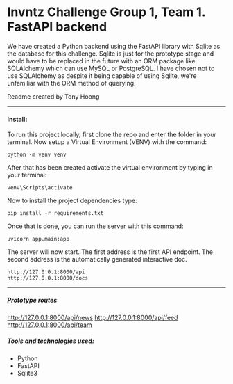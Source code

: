 # Invntz Challenge Group 1, Team 1. FastAPI backend

We have created a Python backend using the FastAPI library with Sqlite as the database for this challenge. Sqlite is just for the prototype stage and would have to be replaced in the future with an ORM package like SQLAlchemy which can use MySQL or PostgreSQL. I have chosen not to use SQLAlchemy as despite it being capable of using Sqlite, we're unfamiliar with the ORM method of querying.

Readme created by Tony Hoong

<hr>

#### Install:

To run this project locally, first clone the repo and enter the folder in your terminal. Now setup a Virtual Environment (VENV) with the command:

```
python -m venv venv
```

After that has been created activate the virtual environment by typing in your terminal:

```
venv\Scripts\activate
```

Now to install the project dependencies type:

```
pip install -r requirements.txt
```

Once that is done, you can run the server with this command:

```
uvicorn app.main:app

```

The server will now start. The first address is the first API endpoint. The second address is the automatically generated interactive doc.

```
http://127.0.0.1:8000/api
http://127.0.0.1:8000/docs
```

<hr>

##### Prototype routes

http://127.0.0.1:8000/api/news
http://127.0.0.1:8000/api/feed
http://127.0.0.1:8000/api/team

##### Tools and technologies used:

-   Python
-   FastAPI
-   Sqlite3
